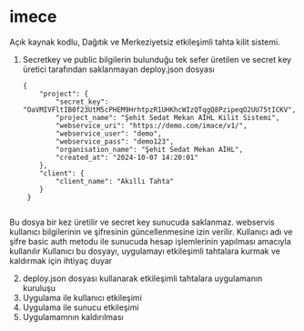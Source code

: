 # imece
Açık kaynak kodlu, Dağıtık ve Merkeziyetsiz etkileşimli tahta kilit sistemi. 

1. Secretkey ve public bilgilerin bulunduğu tek sefer üretilen ve secret key üretici tarafından saklanmayan deploy.json dosyası
   ```
   {
       "project": {
           "secret_key": "OaVMIVFltIB0f23UtM5cPHEM9HrhtpzR1UHKhcWIzQTqgQ8PzipeqO2UU75tICKV",
           "project_name": "Şehit Sedat Mekan AİHL Kilit Sistemi",
           "webservice_uri": "https://demo.com/imace/v1/",
           "webservice_user": "demo",
           "webservice_pass": "demo123",
           "organisation_name": "Şehit Sedat Mekan AİHL",
           "created_at": "2024-10-07 14:20:01"
       },
       "client": {
           "client_name": "Akıllı Tahta"
       }
    }


Bu dosya bir kez üretilir ve secret key sunucuda saklanmaz. webservis kullanıcı bilgilerinin ve şifresinin güncellenmesine izin verilir. Kullanıcı adı ve şifre basic auth metodu ile sunucuda hesap işlemlerinin yapılması amacıyla kullanılır Kullanıcı bu dosyayı, uygulamayı etkileşimli tahtalara kurmak ve kaldırmak için ihtiyaç duyar

2. deploy.json dosyası kullanarak etkileşimli tahtalara uygulamanın kuruluşu
3. Uygulama ile kullanıcı etkileşimi
4. Uygulama ile sunucu etkileşimi
5. Uygulamamnın kaldırılması
